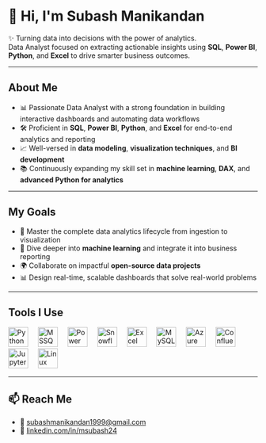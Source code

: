 # 👋 Hi, I'm Subash Manikandan

✨ Turning data into decisions with the power of analytics.  
Data Analyst focused on extracting actionable insights using **SQL**, **Power BI**, **Python**, and **Excel** to drive smarter business outcomes.

---

## About Me

- 📊 Passionate Data Analyst with a strong foundation in building interactive dashboards and automating data workflows  
- 🛠️ Proficient in **SQL**, **Power BI**, **Python**, and **Excel** for end-to-end analytics and reporting  
- 📈 Well-versed in **data modeling**, **visualization techniques**, and **BI development**  
- 📚 Continuously expanding my skill set in **machine learning**, **DAX**, and **advanced Python for analytics**

---

## My Goals

- 🧩 Master the complete data analytics lifecycle from ingestion to visualization  
- 🤖 Dive deeper into **machine learning** and integrate it into business reporting  
- 🌍 Collaborate on impactful **open-source data projects**  
- 📊 Design real-time, scalable dashboards that solve real-world problems

---

##  Tools I Use

<div align="left">
  <img src="https://cdn.jsdelivr.net/gh/devicons/devicon/icons/python/python-original.svg" height="40" alt="Python" />
  <img width="12"/>

  <img src="https://cdn.jsdelivr.net/gh/devicons/devicon/icons/microsoftsqlserver/microsoftsqlserver-plain.svg" height="40" alt="MSSQL" />
  <img width="12"/>
  
  <img src="https://img.icons8.com/color/48/power-bi.png" height="40" alt="Power BI" />
  <img width="12"/>

  <img src="https://img.icons8.com/color/48/snowflake.png" height="40" alt="Snowflake" />
  <img width="12"/>

  <img src="https://img.icons8.com/color/48/microsoft-excel-2019.png" height="40" alt="Excel" />
  <img width="12"/>

  <img src="https://cdn.jsdelivr.net/gh/devicons/devicon/icons/mysql/mysql-original.svg" height="40" alt="MySQL" />
  <img width="12"/>

  <img src="https://cdn.jsdelivr.net/gh/devicons/devicon/icons/azure/azure-original.svg" height="40" alt="Azure" />
  <img width="12"/>

  <img src="https://cdn.jsdelivr.net/gh/devicons/devicon/icons/confluence/confluence-original.svg" height="40" alt="Confluence" />
  <img width="12"/>

  <img src="https://cdn.jsdelivr.net/gh/devicons/devicon/icons/jupyter/jupyter-original.svg" height="40" alt="Jupyter" />
  <img width="12"/>

  <img src="https://cdn.jsdelivr.net/gh/devicons/devicon/icons/linux/linux-original.svg" height="40" alt="Linux" />
  <img width="12"/>
</div>

---

## 📫 Reach Me

- 📧 subashmanikandan1999@gmail.com  
- 🔗 [linkedin.com/in/msubash24](https://linkedin.com/in/msubash24)
